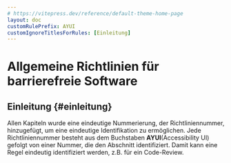 ```yaml
---
# https://vitepress.dev/reference/default-theme-home-page
layout: doc
customRulePrefix: AYUI
customIgnoreTitlesForRules: [Einleitung]
---
```


# Allgemeine Richtlinien für barrierefreie Software

## Einleitung {#einleitung}

Allen Kapiteln wurde eine eindeutige Nummerierung, der Richtliniennummer, hinzugefügt, um eine eindeutige Identifikation zu ermöglichen.
Jede Richtliniennummer besteht aus dem Buchstaben **AYUI**(Accessibility UI) gefolgt von einer Nummer, die den Abschnitt identifiziert. Damit kann eine Regel eindeutig identifiziert werden, z.B. für ein Code-Review.
